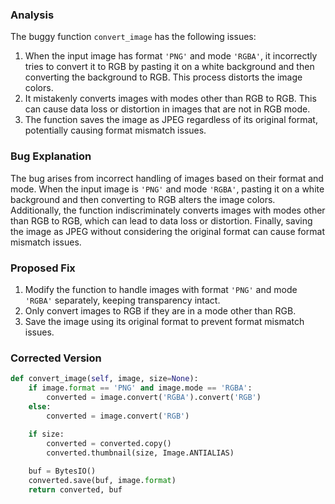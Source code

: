 ### Analysis
The buggy function `convert_image` has the following issues:
1. When the input image has format `'PNG'` and mode `'RGBA'`, it incorrectly tries to convert it to RGB by pasting it on a white background and then converting the background to RGB. This process distorts the image colors.
2. It mistakenly converts images with modes other than RGB to RGB. This can cause data loss or distortion in images that are not in RGB mode.
3. The function saves the image as JPEG regardless of its original format, potentially causing format mismatch issues.

### Bug Explanation
The bug arises from incorrect handling of images based on their format and mode. When the input image is `'PNG'` and mode `'RGBA'`, pasting it on a white background and then converting to RGB alters the image colors. Additionally, the function indiscriminately converts images with modes other than RGB to RGB, which can lead to data loss or distortion. Finally, saving the image as JPEG without considering the original format can cause format mismatch issues.

### Proposed Fix
1. Modify the function to handle images with format `'PNG'` and mode `'RGBA'` separately, keeping transparency intact.
2. Only convert images to RGB if they are in a mode other than RGB.
3. Save the image using its original format to prevent format mismatch issues.

### Corrected Version
```python
def convert_image(self, image, size=None):
    if image.format == 'PNG' and image.mode == 'RGBA':
        converted = image.convert('RGBA').convert('RGB')
    else:
        converted = image.convert('RGB')
    
    if size:
        converted = converted.copy()
        converted.thumbnail(size, Image.ANTIALIAS)

    buf = BytesIO()
    converted.save(buf, image.format)
    return converted, buf
```
